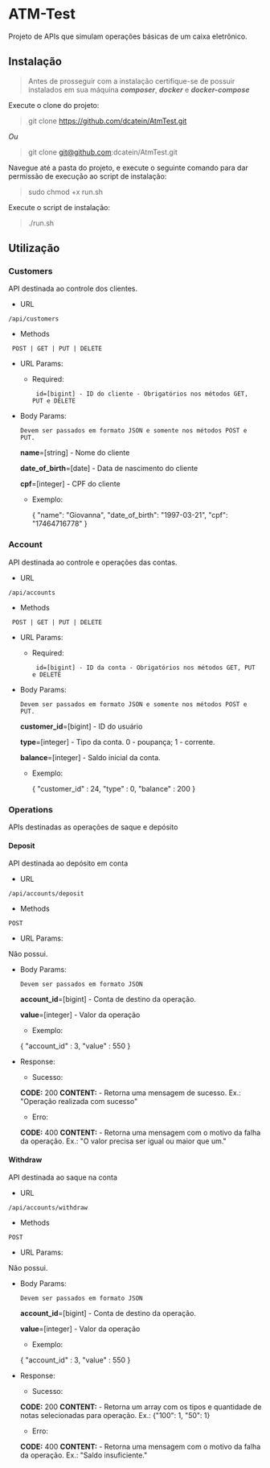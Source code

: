 # ATM-Test

Projeto de APIs que simulam operações básicas de um caixa eletrônico.

## Instalação

> Antes de prosseguir com a instalação certifique-se de possuir instalados em sua máquina ***composer***, ***docker*** e ***docker-compose***


Execute o clone do projeto:

> git clone https://github.com/dcatein/AtmTest.git

*Ou*

> git clone git@github.com:dcatein/AtmTest.git


Navegue até a pasta do projeto, e execute o seguinte comando para dar permissão de execução ao script de instalação:

> sudo chmod +x run.sh


Execute o script de instalação:

> ./run.sh


## Utilização 

### Customers

API destinada ao controle dos clientes.

- URL

`/api/customers`

- Methods

` POST | GET | PUT | DELETE`
 
   
- URL Params:

    - Required:
    
       ` id=[bigint] - ID do cliente - Obrigatórios nos métodos GET, PUT e DELETE`

            
- Body Params:

    `Devem ser passados em formato JSON e somente nos métodos POST e PUT.`

    **name**=[string] - Nome do cliente

    **date_of_birth**=[date] - Data de nascimento do cliente

    **cpf**=[integer] - CPF do cliente

    - Exemplo:


        {
            "name": "Giovanna",
            "date_of_birth": "1997-03-21",
            "cpf": "17464716778"
        }


### Account

API destinada ao controle e operações das contas.

    
- URL

`/api/accounts`

- Methods

` POST | GET | PUT | DELETE`

- URL Params:

    - Required:
    
       ` id=[bigint] - ID da conta - Obrigatórios nos métodos GET, PUT e DELETE`
       
       
- Body Params:
            
    `Devem ser passados em formato JSON e somente nos métodos POST e PUT.`
        
    **customer_id**=[bigint] - ID do usuário

    **type**=[integer] - Tipo da conta. 0 - poupança; 1 - corrente.

    **balance**=[integer] - Saldo inicial da conta.
        
    - Exemplo:
        
        {
            "customer_id" : 24,
            "type" : 0,
            "balance" : 200
        }
        
        
### Operations

APIs destinadas as operações de saque e depósito

#### Deposit

API destinada ao depósito em conta

- URL

`/api/accounts/deposit`

- Methods

` POST `

- URL Params:

Não possui.


- Body Params:

    `Devem ser passados em formato JSON`
    
    **account_id**=[bigint] - Conta de destino da operação.
    
    **value**=[integer] - Valor da operação
    
    - Exemplo:
    
    {
        "account_id" : 3,
        "value" : 550
    }
    
- Response:
    
    - Sucesso:
    
    **CODE:** 200
    **CONTENT:** - Retorna uma mensagem de sucesso. Ex.:  "Operação realizada com sucesso"
    
    - Erro:
    
    **CODE:** 400
    **CONTENT:** - Retorna uma mensagem com o motivo da falha da operação. Ex.:  "O valor precisa ser igual ou maior que um."
    
    
#### Withdraw

API destinada ao saque na conta

- URL

`/api/accounts/withdraw`

- Methods

` POST `

- URL Params:

Não possui.


- Body Params:

    `Devem ser passados em formato JSON`
    
    **account_id**=[bigint] - Conta de destino da operação.
    
    **value**=[integer] - Valor da operação
    
    - Exemplo:
    
    {
        "account_id" : 3,
        "value" : 550
    }
    
- Response:
    
    - Sucesso:
    
    **CODE:** 200
    **CONTENT:** - Retorna um array com os tipos e quantidade de notas selecionadas para operação. Ex.:  {"100": 1, "50": 1}
    
    - Erro:
    
    **CODE:** 400
    **CONTENT:** - Retorna uma mensagem com o motivo da falha da operação. Ex.: "Saldo insuficiente."
    
    
    
